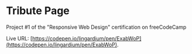 # Tribute Page

Project #1 of the "Responsive Web Design" certification on freeCodeCamp

Live URL: [https://codepen.io/lingardium/pen/ExabWoP](https://codepen.io/lingardium/pen/ExabWoP).


